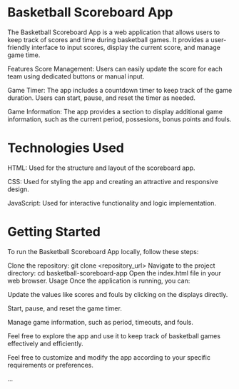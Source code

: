 # Basketball Scoreboard App
The Basketball Scoreboard App is a web application that allows users to keep track of scores and time during basketball games. It provides a user-friendly interface to input scores, display the current score, and manage game time.

Features
Score Management: Users can easily update the score for each team using dedicated buttons or manual input.

Game Timer: The app includes a countdown timer to keep track of the game duration. Users can start, pause, and reset the timer as needed.

Game Information: The app provides a section to display additional game information, such as the current period, possesions, bonus points and fouls.

# Technologies Used
HTML: Used for the structure and layout of the scoreboard app.

CSS: Used for styling the app and creating an attractive and responsive design.

JavaScript: Used for interactive functionality and logic implementation.


# Getting Started
To run the Basketball Scoreboard App locally, follow these steps:

Clone the repository: git clone <repository_url>
Navigate to the project directory: cd basketball-scoreboard-app
Open the index.html file in your web browser.
Usage
Once the application is running, you can:

Update the values like scores and fouls by clicking on the displays directly.

Start, pause, and reset the game timer.

Manage game information, such as period, timeouts, and fouls.

Feel free to explore the app and use it to keep track of basketball games effectively and efficiently.

Feel free to customize and modify the app according to your specific requirements or preferences.

 ...
